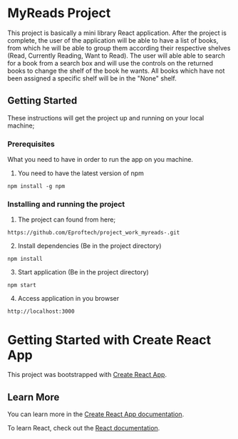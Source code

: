 # MyReads Project
This project is basically a mini library React application. After the project is complete, the user of the application will be able to have a list of books, from which he will be able to group them according their
respective shelves (Read, Currently Reading, Want to Read). The user will able able to search for a book from a search box and will use the controls on the returned books to change the shelf of the book he wants.
All books which have not been assigned a specific shelf will be in the "None" shelf.

## Getting Started
These instructions will get the project up and running on your local machine;

### Prerequisites
What you need to have in order to run the app on you machine.
1. You need to have the latest version of npm
```
npm install -g npm
```

### Installing and running the project
1. The project can found from here;
```
https://github.com/Eproftech/project_work_myreads-.git
```

2. Install dependencies (Be in the project directory)
```
npm install
```

3. Start application (Be in the project directory)
```
npm start
```

4. Access application in you browser
```
http://localhost:3000
```

# Getting Started with Create React App

This project was bootstrapped with [Create React App](https://github.com/facebook/create-react-app).

## Learn More

You can learn more in the [Create React App documentation](https://facebook.github.io/create-react-app/docs/getting-started).

To learn React, check out the [React documentation](https://reactjs.org/).